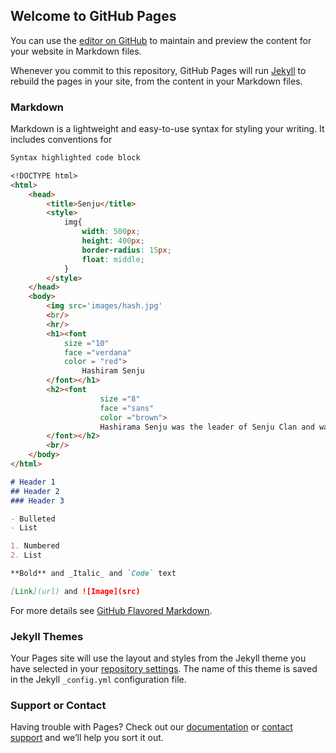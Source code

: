 ## Welcome to GitHub Pages

You can use the [editor on GitHub](https://github.com/XxIRONHIDExX/new-site/edit/main/README.md) to maintain and preview the content for your website in Markdown files.

Whenever you commit to this repository, GitHub Pages will run [Jekyll](https://jekyllrb.com/) to rebuild the pages in your site, from the content in your Markdown files.

### Markdown

Markdown is a lightweight and easy-to-use syntax for styling your writing. It includes conventions for

```markdown
Syntax highlighted code block

<!DOCTYPE html>
<html>
    <head>
        <title>Senju</title>
        <style>
            img{
                width: 500px;
                height: 400px;
                border-radius: 15px;
                float: middle;
            }
        </style>
    </head>
    <body>
        <img src='images/hash.jpg'
        <br/>
        <hr/>
        <h1><font 
            size ="10"
            face ="verdana"
            color = "red">
                Hashiram Senju
        </font></h1>
        <h2><font
                    size ="8"
                    face ="sans"
                    color ="brown">
                    Hashirama Senju was the leader of Senju Clan and was one of the founder of the Konohagakure (Village Hidden in the Leaves) as well its First Hokage. He was also the mentor of the Third Hokage, Hiruzen Sarutobi
        </font></h2>
        <br/>
    </body>
</html>

# Header 1
## Header 2
### Header 3

- Bulleted
- List

1. Numbered
2. List

**Bold** and _Italic_ and `Code` text

[Link](url) and ![Image](src)
```

For more details see [GitHub Flavored Markdown](https://guides.github.com/features/mastering-markdown/).

### Jekyll Themes

Your Pages site will use the layout and styles from the Jekyll theme you have selected in your [repository settings](https://github.com/XxIRONHIDExX/new-site/settings/pages). The name of this theme is saved in the Jekyll `_config.yml` configuration file.

### Support or Contact

Having trouble with Pages? Check out our [documentation](https://docs.github.com/categories/github-pages-basics/) or [contact support](https://support.github.com/contact) and we’ll help you sort it out.
